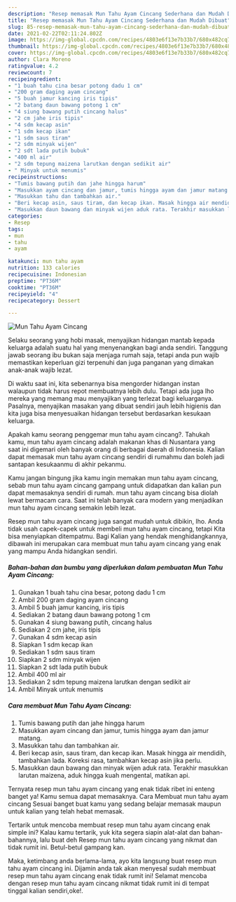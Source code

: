 ```yaml
---
description: "Resep memasak Mun Tahu Ayam Cincang Sederhana dan Mudah Dibuat"
title: "Resep memasak Mun Tahu Ayam Cincang Sederhana dan Mudah Dibuat"
slug: 85-resep-memasak-mun-tahu-ayam-cincang-sederhana-dan-mudah-dibuat
date: 2021-02-22T02:11:24.802Z
image: https://img-global.cpcdn.com/recipes/4803e6f13e7b33b7/680x482cq70/mun-tahu-ayam-cincang-foto-resep-utama.jpg
thumbnail: https://img-global.cpcdn.com/recipes/4803e6f13e7b33b7/680x482cq70/mun-tahu-ayam-cincang-foto-resep-utama.jpg
cover: https://img-global.cpcdn.com/recipes/4803e6f13e7b33b7/680x482cq70/mun-tahu-ayam-cincang-foto-resep-utama.jpg
author: Clara Moreno
ratingvalue: 4.2
reviewcount: 7
recipeingredient:
- "1 buah tahu cina besar potong dadu 1 cm"
- "200 gram daging ayam cincang"
- "5 buah jamur kancing iris tipis"
- "2 batang daun bawang potong 1 cm"
- "4 siung bawang putih cincang halus"
- "2 cm jahe iris tipis"
- "4 sdm kecap asin"
- "1 sdm kecap ikan"
- "1 sdm saus tiram"
- "2 sdm minyak wijen"
- "2 sdt lada putih bubuk"
- "400 ml air"
- "2 sdm tepung maizena larutkan dengan sedikit air"
- " Minyak untuk menumis"
recipeinstructions:
- "Tumis bawang putih dan jahe hingga harum"
- "Masukkan ayam cincang dan jamur, tumis hingga ayam dan jamur matang."
- "Masukkan tahu dan tambahkan air."
- "Beri kecap asin, saus tiram, dan kecap ikan. Masak hingga air mendidih, tambahkan lada. Koreksi rasa, tambahkan kecap asin jika perlu."
- "Masukkan daun bawang dan minyak wijen aduk rata. Terakhir masukkan larutan maizena, aduk hingga kuah mengental, matikan api."
categories:
- Resep
tags:
- mun
- tahu
- ayam

katakunci: mun tahu ayam 
nutrition: 133 calories
recipecuisine: Indonesian
preptime: "PT36M"
cooktime: "PT36M"
recipeyield: "4"
recipecategory: Dessert

---
```



![Mun Tahu Ayam Cincang](https://img-global.cpcdn.com/recipes/4803e6f13e7b33b7/680x482cq70/mun-tahu-ayam-cincang-foto-resep-utama.jpg)

Selaku seorang yang hobi masak, menyajikan hidangan mantab kepada keluarga adalah suatu hal yang menyenangkan bagi anda sendiri. Tanggung jawab seorang ibu bukan saja menjaga rumah saja, tetapi anda pun wajib memastikan keperluan gizi terpenuhi dan juga panganan yang dimakan anak-anak wajib lezat.

Di waktu  saat ini, kita sebenarnya bisa mengorder hidangan instan walaupun tidak harus repot membuatnya lebih dulu. Tetapi ada juga lho mereka yang memang mau menyajikan yang terlezat bagi keluarganya. Pasalnya, menyajikan masakan yang dibuat sendiri jauh lebih higienis dan kita juga bisa menyesuaikan hidangan tersebut berdasarkan kesukaan keluarga. 



Apakah kamu seorang penggemar mun tahu ayam cincang?. Tahukah kamu, mun tahu ayam cincang adalah makanan khas di Nusantara yang saat ini digemari oleh banyak orang di berbagai daerah di Indonesia. Kalian dapat memasak mun tahu ayam cincang sendiri di rumahmu dan boleh jadi santapan kesukaanmu di akhir pekanmu.

Kamu jangan bingung jika kamu ingin memakan mun tahu ayam cincang, sebab mun tahu ayam cincang gampang untuk didapatkan dan kalian pun dapat memasaknya sendiri di rumah. mun tahu ayam cincang bisa diolah lewat bermacam cara. Saat ini telah banyak cara modern yang menjadikan mun tahu ayam cincang semakin lebih lezat.

Resep mun tahu ayam cincang juga sangat mudah untuk dibikin, lho. Anda tidak usah capek-capek untuk membeli mun tahu ayam cincang, tetapi Kita bisa menyiapkan ditempatmu. Bagi Kalian yang hendak menghidangkannya, dibawah ini merupakan cara membuat mun tahu ayam cincang yang enak yang mampu Anda hidangkan sendiri.

<!--inarticleads1-->

##### Bahan-bahan dan bumbu yang diperlukan dalam pembuatan Mun Tahu Ayam Cincang:

1. Gunakan 1 buah tahu cina besar, potong dadu 1 cm
1. Ambil 200 gram daging ayam cincang
1. Ambil 5 buah jamur kancing, iris tipis
1. Sediakan 2 batang daun bawang potong 1 cm
1. Gunakan 4 siung bawang putih, cincang halus
1. Sediakan 2 cm jahe, iris tipis
1. Gunakan 4 sdm kecap asin
1. Siapkan 1 sdm kecap ikan
1. Sediakan 1 sdm saus tiram
1. Siapkan 2 sdm minyak wijen
1. Siapkan 2 sdt lada putih bubuk
1. Ambil 400 ml air
1. Sediakan 2 sdm tepung maizena larutkan dengan sedikit air
1. Ambil  Minyak untuk menumis




<!--inarticleads2-->

##### Cara membuat Mun Tahu Ayam Cincang:

1. Tumis bawang putih dan jahe hingga harum
1. Masukkan ayam cincang dan jamur, tumis hingga ayam dan jamur matang.
1. Masukkan tahu dan tambahkan air.
1. Beri kecap asin, saus tiram, dan kecap ikan. Masak hingga air mendidih, tambahkan lada. Koreksi rasa, tambahkan kecap asin jika perlu.
1. Masukkan daun bawang dan minyak wijen aduk rata. Terakhir masukkan larutan maizena, aduk hingga kuah mengental, matikan api.




Ternyata resep mun tahu ayam cincang yang enak tidak ribet ini enteng banget ya! Kamu semua dapat memasaknya. Cara Membuat mun tahu ayam cincang Sesuai banget buat kamu yang sedang belajar memasak maupun untuk kalian yang telah hebat memasak.

Tertarik untuk mencoba membuat resep mun tahu ayam cincang enak simple ini? Kalau kamu tertarik, yuk kita segera siapin alat-alat dan bahan-bahannya, lalu buat deh Resep mun tahu ayam cincang yang nikmat dan tidak rumit ini. Betul-betul gampang kan. 

Maka, ketimbang anda berlama-lama, ayo kita langsung buat resep mun tahu ayam cincang ini. Dijamin anda tak akan menyesal sudah membuat resep mun tahu ayam cincang enak tidak rumit ini! Selamat mencoba dengan resep mun tahu ayam cincang nikmat tidak rumit ini di tempat tinggal kalian sendiri,oke!.

